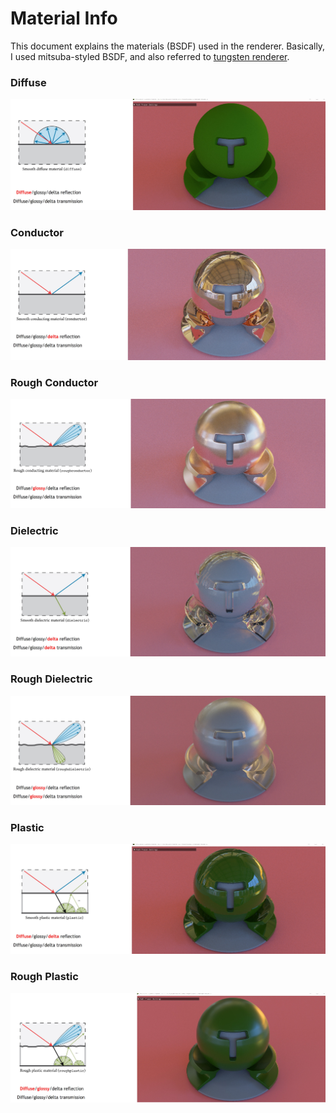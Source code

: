 # Material Info

This document explains the materials (BSDF) used in the renderer.
Basically, I used mitsuba-styled BSDF, and also referred to [tungsten renderer](https://github.com/tunabrain/tungsten).

### Diffuse
![material_diffuse](assets/material/diffuse.jpg)

### Conductor
![material_conductor](assets/material/conductor.jpg)

### Rough Conductor
![material_rough_conductor](assets/material/rough_conductor.jpg)

### Dielectric
![material_dielectric](assets/material/dielectric.jpg)

### Rough Dielectric
![material_rough_dielectric](assets/material/rough_dielectric.jpg)

### Plastic
![material_plastic](assets/material/plastic.jpg)

### Rough Plastic
![material_rough_plastic](assets/material/rough_plastic.jpg)

